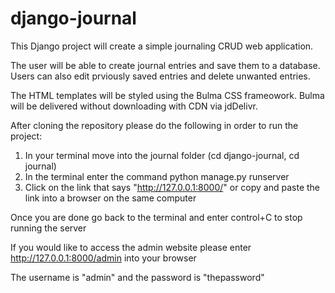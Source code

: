 # django-journal

This Django project will create a simple journaling CRUD web application. 

The user will be able to create journal entries and save them to a database. Users can also edit prviously saved entries and delete unwanted entries.

The HTML templates will be styled using the Bulma CSS frameowork. Bulma will be delivered without downloading with CDN via jdDelivr.

After cloning the repository please do the following in order to run the project:

1. In your terminal move into the journal folder (cd django-journal, cd journal)
2. In the terminal enter the command python manage.py runserver
3. Click on the link that says "http://127.0.0.1:8000/" or copy and paste the link into a browser on the same computer

Once you are done go back to the terminal and enter control+C to stop running the server

If you would like to access the admin website please enter http://127.0.0.1:8000/admin into your browser

The username is "admin" and the password is "thepassword"
